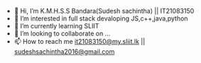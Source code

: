 - 👋 Hi, I’m K.M.H.S.S Bandara(Sudesh sachintha) ||  IT21083150
- 👀 I’m interested in full stack devaloping JS,c++,java,python
- 🌱 I’m currently learning SLIIT
- 💞️ I’m looking to collaborate on ...
- 📫 How to reach me it21083150@my.sliit.lk || sudeshsachintha2016@gmail.com

<!---
IT21083150/IT21083150 is a ✨ special ✨ repository because its `README.md` (this file) appears on your GitHub profile.
You can click the Preview link to take a look at your changes.
--->
